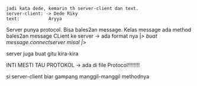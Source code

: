 
    jadi kata dede, kemarin th server-client dan text.
    server-client: -> Dede Riky
    text:           Aryya
    
    
Server punya protocol. Bisa bales2an message. Kelas message ada method bales2an message
CLient ke server -> ada format nya
    |_> buat message.connectserver misal
    |_>
    
server juga buat gitu kira-kira 

INTI MESTI TAU PROTOKOL -> ada di file Protocol!!!!!!!!
    
si server-client biar gampang manggil-manggil methodnya